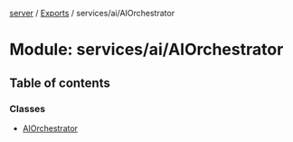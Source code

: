 [server](../README.md) / [Exports](../modules.md) / services/ai/AIOrchestrator

# Module: services/ai/AIOrchestrator

## Table of contents

### Classes

- [AIOrchestrator](../classes/services_ai_AIOrchestrator.AIOrchestrator.md)
